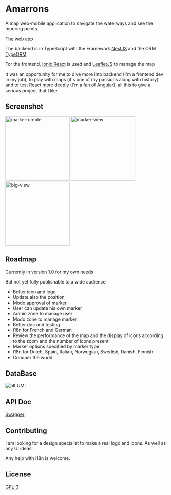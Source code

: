 # Amarrons

A map web-mobile application to navigate the waterways and see the mooring points.

[The web app](https://amarrons.com)

The backend is in TypeScript with the Framework [NestJS](https://nestjs.com/) and the ORM [TypeORM](https://typeorm.io/#/)

For the frontend, [Ionic React](https://ionicframework.com/react) is used and [LeafletJS](https://leafletjs.com/) to manage the map

It was an opportunity for me to dive more into backend (I'm a frontend dev in my job), to play with maps (it's one of my passions along with history) and to test React more deeply (I'm a fan of Angular), all this to give a serious project that I like



## Screenshot

<img src="http://data.gerardweb.eu/amarrons/pictures/marker-create.png" alt="marker-create" height="200"/>
<img src="http://data.gerardweb.eu/amarrons/pictures/marker-view.png" alt="marker-view" height="200"/>
<img src="http://data.gerardweb.eu/amarrons/pictures/big-view.png" alt="big-view" height="200"/>



## Roadmap

Currently in version 1.0 for my own needs

But not yet fully publishable to a wide audience

* Better icon and logo
* Update also the position
* Modo approval of marker
* User can update his own marker
* Admin zone to manage user
* Modo zone to manage marker
* Better doc and testing
* i18n for French and German
* Review the performance of the map and the display of icons according to the zoom and the number of icons present
* Marker options specified by marker type
* i18n for Dutch, Spain, Italian, Norwegian, Swedish, Danish, Finnish
* Conquer the world



## DataBase

![alt UML](https://raw.githubusercontent.com/kingdomflo/Amarrons/main/Amarrons_Backend/out/plantUml/class/class.png)



## API Doc

[Swagger](https://amarrons.com/api/)



## Contributing
I am looking for a design specialist to make a real logo and icons. As well as any UI ideas!

Any help with i18n is welcome.



## License

[GPL-3](https://choosealicense.com/licenses/gpl-3.0/)